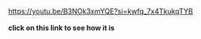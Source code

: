 https://youtu.be/B3NOk3xmYQE?si=kwfq_7x4TkukqTYB
<br><br>
<b>click on this link to see how it is</b>
